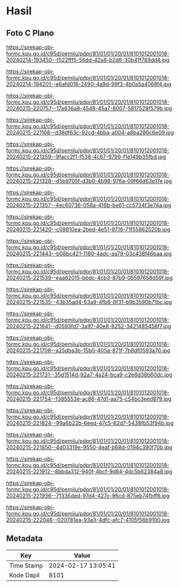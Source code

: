 # Hasil

## Foto C Plano

https://sirekap-obj-formc.kpu.go.id/c95d/pemilu/pdpr/81/01/01/20/01/8101012001018-20240214-193450--f522fff5-56dd-42a8-b2d6-30b41f789dd4.jpg

https://sirekap-obj-formc.kpu.go.id/c95d/pemilu/pdpr/81/01/01/20/01/8101012001018-20240214-194201--e6afd016-2490-4a9d-99f3-4b0a5a4068f4.jpg

https://sirekap-obj-formc.kpu.go.id/c95d/pemilu/pdpr/81/01/01/20/01/8101012001018-20240215-220757--17a636a8-4548-45a7-8007-5817528f579b.jpg

https://sirekap-obj-formc.kpu.go.id/c95d/pemilu/pdpr/81/01/01/20/01/8101012001018-20240215-221108--d38df63c-92cd-4bba-a004-a8ba290c6e09.jpg

https://sirekap-obj-formc.kpu.go.id/c95d/pemilu/pdpr/81/01/01/20/01/8101012001018-20240215-221259--9facc2f1-f538-4c67-9799-f1e149b35fbd.jpg

https://sirekap-obj-formc.kpu.go.id/c95d/pemilu/pdpr/81/01/01/20/01/8101012001018-20240215-221328--d5b9705f-d3b0-4b98-976a-09f66d63e17e.jpg

https://sirekap-obj-formc.kpu.go.id/c95d/pemilu/pdpr/81/01/01/20/01/8101012001018-20240215-221357--4ec60736-058a-416b-be61-cc5734f3e74a.jpg

https://sirekap-obj-formc.kpu.go.id/c95d/pemilu/pdpr/81/01/01/20/01/8101012001018-20240215-221420--c09810ea-2bed-4e51-9716-71f55862520b.jpg

https://sirekap-obj-formc.kpu.go.id/c95d/pemilu/pdpr/81/01/01/20/01/8101012001018-20240215-221443--b08bc421-1180-4adc-aa79-03c438f46baa.jpg

https://sirekap-obj-formc.kpu.go.id/c95d/pemilu/pdpr/81/01/01/20/01/8101012001018-20240215-221539--eaa62015-bbdc-4cb3-87b9-05597658d59f.jpg

https://sirekap-obj-formc.kpu.go.id/c95d/pemilu/pdpr/81/01/01/20/01/8101012001018-20240215-221535--43b35ad4-63a9-4fb8-8f31-b9b3590b71bc.jpg

https://sirekap-obj-formc.kpu.go.id/c95d/pemilu/pdpr/81/01/01/20/01/8101012001018-20240215-221641--d0593fd7-3a97-40e8-8252-3421485458f7.jpg

https://sirekap-obj-formc.kpu.go.id/c95d/pemilu/pdpr/81/01/01/20/01/8101012001018-20240215-221708--a25dba3b-15b0-405a-871f-7b8df0593a70.jpg

https://sirekap-obj-formc.kpu.go.id/c95d/pemilu/pdpr/81/01/01/20/01/8101012001018-20240215-221731--35d1514d-92a7-4a24-bca9-c2e8d38b60dc.jpg

https://sirekap-obj-formc.kpu.go.id/c95d/pemilu/pdpr/81/01/01/20/01/8101012001018-20240215-221754--f385553e-ac86-47d1-aa75-c54bc3eed879.jpg

https://sirekap-obj-formc.kpu.go.id/c95d/pemilu/pdpr/81/01/01/20/01/8101012001018-20240215-221824--99a6b22b-6eed-47c5-82d7-5438fb53f94b.jpg

https://sirekap-obj-formc.kpu.go.id/c95d/pemilu/pdpr/81/01/01/20/01/8101012001018-20240215-221850--4d03319e-9550-4eaf-b68d-0194c390f70b.jpg

https://sirekap-obj-formc.kpu.go.id/c95d/pemilu/pdpr/81/01/01/20/01/8101012001018-20240215-221912--8bbda312-940f-4bcf-9d84-4dc5b62384a8.jpg

https://sirekap-obj-formc.kpu.go.id/c95d/pemilu/pdpr/81/01/01/20/01/8101012001018-20240215-221936--71336ded-97d4-427c-96cd-875eb74fbff6.jpg

https://sirekap-obj-formc.kpu.go.id/c95d/pemilu/pdpr/81/01/01/20/01/8101012001018-20240215-222048--020781ea-93a3-4dfc-afc7-4105f56b9100.jpg


## Metadata

| Key        | Value               |
| ---------- | ------------------- |
| Time Stamp | 2024-02-17 13:05:41 |
| Kode Dapil | 8101                |



